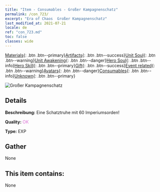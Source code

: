 ```yaml
---
title: "Item - Consumables - Großer Kampagnenschatz"
permalink: /con_723/
excerpt: "Era of Chaos  Großer Kampagnenschatz"
last_modified_at: 2021-07-21
locale: de
ref: "con_723.md"
toc: false
classes: wide
---
```

 [Materials](/ItemsDE/){: .btn .btn--primary}[Artifacts](/ItemsDE/Artifacts/){: .btn .btn--success}[Unit Soul](/ItemsDE/UnitSoul/){: .btn .btn--warning}[Unit Awakening](/ItemsDE/UnitAwakening/){: .btn .btn--danger}[Hero Soul](/ItemsDE/HeroSoul/){: .btn .btn--info}[Hero Skill](/ItemsDE/HeroSkill/){: .btn .btn--primary}[Gift](/ItemsDE/Gift/){: .btn .btn--success}[Event related](/ItemsDE/Events/){: .btn .btn--warning}[Avatars](/ItemsDE/Avatars/){: .btn .btn--danger}[Consumables](/ItemsDE/Consumables/){: .btn .btn--info}[Unknown](/ItemsDE/Unknown/){: .btn .btn--primary}

 ![Großer Kampagnenschatz](/images/t/i_503.png)

## Details
 **Beschreibung:** Eine Schatztruhe mit 60 Imperiumsorden!

 **Quality:** <span style="color: #DA70D6">OK</span>

 **Type:** EXP

## Gather

  None

## This item contains:

  None

